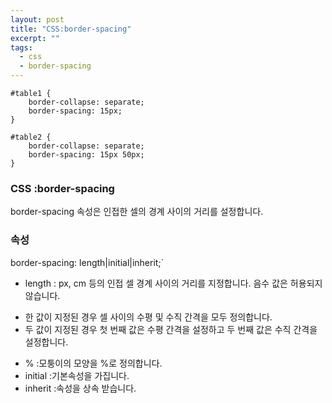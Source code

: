 ```yaml
---
layout: post
title: "CSS:border-spacing"
excerpt: ""
tags: 
  - css
  - border-spacing
---
```


```
#table1 {
    border-collapse: separate;
    border-spacing: 15px;
}

#table2 {
    border-collapse: separate;
    border-spacing: 15px 50px;
}
```
### CSS :border-spacing

border-spacing 속성은 인접한 셀의 경계 사이의 거리를 설정합니다.


### 속성
border-spacing: length|initial|inherit;`

+ length : px, cm 등의 인접 셀 경계 사이의 거리를 지정합니다. 음수 값은 허용되지 않습니다.
 - 한 값이 지정된 경우 셀 사이의 수평 및 수직 간격을 모두 정의합니다.
 - 두 값이 지정된 경우 첫 번째 값은 수평 간격을 설정하고 두 번째 값은 수직 간격을 설정합니다.
+ % :모퉁이의 모양을 %로 정의합니다.
+ initial :기본속성을 가집니다.
+ inherit :속성을 상속 받습니다.
